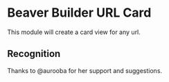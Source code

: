 # Beaver Builder URL Card
This module will create a card view for any url.

## Recognition
Thanks to @aurooba for her support and suggestions.